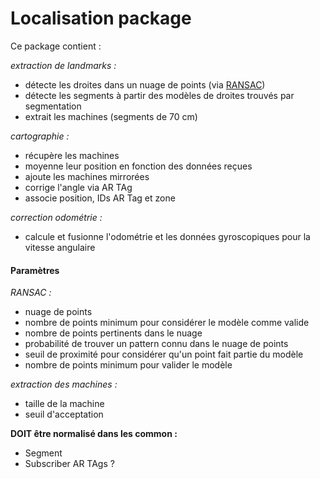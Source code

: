 # Localisation package

Ce package contient :

_extraction de landmarks :_
* détecte les droites dans un nuage de points (via [RANSAC](https://fr.wikipedia.org/wiki/RANSAC))
* détecte les segments à partir des modèles de droites trouvés par segmentation
* extrait les machines (segments de 70 cm)

_cartographie :_
* récupère les machines
* moyenne leur position en fonction des données reçues
* ajoute les machines mirrorées
* corrige l'angle via AR TAg
* associe position, IDs AR Tag et zone

_correction odométrie :_
* calcule et fusionne l'odométrie et les données gyroscopiques pour la vitesse angulaire

#### Paramètres


_RANSAC :_
* nuage de points
* nombre de points minimum pour considérer le modèle comme valide
* nombre de points pertinents dans le nuage
* probabilité de trouver un pattern connu dans le nuage de points
* seuil de proximité pour considérer qu'un point fait partie du modèle
* nombre de points minimum pour valider le modèle

_extraction des machines :_
* taille de la machine
* seuil d'acceptation


**DOIT être normalisé dans les common :**

* Segment
* Subscriber AR TAgs ?
